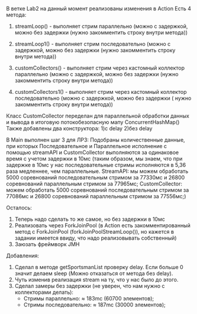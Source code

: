 В ветке Lab2 на данный момент реализованы изменения в Action
Есть 4 метода:
1) streamLoop() - выполняет стрим параллельно (можно с задержкой, можно без задержки (нужно закомментить строку внутри
метода))
2) streamLoop1() - выполняет стрим последовательно (можно с задержкой, можно без задержки (нужно закомментить строку внутри
метода))

3) customCollectors() - выполняет стрим через кастомный коллектор параллельно (можно с задержкой, можно без задержки (нужно
закомментить строку внутри метода))
4) customCollectors1() - выполняет стрим через кастомный коллектор последовательно (можно с задержкой, можно без задержки (
нужно закомментить строку внутри метода))

Класс CustomCollector переделан для параллельной обработки данных и вывода в итоговую потокобезопасную мапу
ConcurrentHashMap()
Также добавлены два конструктора: 1)с delay 2)без delay

В Main выполнен шаг 3 для ЛР3:
Подобраны количественные данные, при которых Последовательное и Параллельное исполнение с помощью streamAPI и
CustomCollector выполняются за одинаковое время с учетом задержки в 10мс (таким образом, мы знаем, что при задержке
в 10мс у нас последовательные стримы исполняются в 5,36 раза медленнее, чем параллельные.
StreamAPI: мы можем обработать 5000 соревнований последовательным стримом за 77330мс и 26800 соревнований параллельным
стримом за 77965мс;
CustomCollector: можем обработать 5000 соревнований последовательным стримом за 77086мс и 26800 соревнований
параллельным стримом за 77556мс;)

Осталось:

1) Теперь надо сделать то же самое, но без задержки в 10мс
2) Реализовать через ForkJoinPool (в Action есть закомментированный метод с ForkJoinPool (forkJoinPoolStreamLoop()), но
   кажется в задании имеется ввиду, что надо реализовывать собственный)
3) Заюзать фреймворк JMH

Добавления:
1) Сделал в методе getSportsmanList проверку delay. Если больше 0 значит делаем sleep (Можно отказаться от метода без delay).
2) Чуть изменив реализация stream на ту, что у нас было до этого.
3) Сделал замеры без задержки (не уверен, что нам нужно с коллекторами делать):
   - Стримы параллельно: ≈ 183mc (60700 элементов);
   - Стримы последовательно: ≈ 187mc (30000 элементов);
